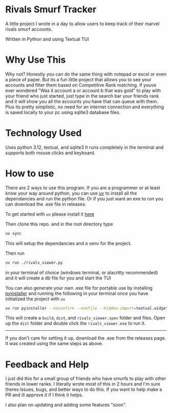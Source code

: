 # Rivals Smurf Tracker

A little project I wrote in a day to allow users to keep track of their marvel rivals smurf accounts.

Written in Python and using Textual TUI

# Why Use This

Why not? Honestly you can do the same thing with notepad or excel or even a piece of paper. But its a fun little project that allows you to see your accounts and filter them based on Competitive Rank matching. If youve ever wondered "Was it account a or account b that was gold" to play with your friend who just started, just type in the search bar your friends rank and it will show you all the accounts you have that can queue with them. Plus its pretty simplistic, no need for an internet connection and everything is saved locally to your pc using sqlite3 database files.

# Technology Used

Uses python 3.12, textual, and sqlite3 It runs completely in the terminal and supports both mouse clicks and keyboard.

# How to use

There are 2 ways to use this program. If you are a programmer or at least know your way around python, you can use [uv](https://docs.astral.sh/uv/) to install all the dependancies and run the python file. Or if you just want an exe to run you can download the .exe file in releases.

To get started with `uv` please install it [here](<[uv](https://docs.astral.sh/uv/getting-started/installation/)>)

Then clone this repo. and in the root directory type

```bash
uv sync
```

This will setup the dependancies and a venv for the project.

Then run

```bash
uv run ./rivals_viewer.py
```

in your terminal of choice (windows terminal, or alacritty recommended) and it will create a db file for you and start the TUI

You can also generate your own .exe file for portable use by installing [pyinstaller](https://pyinstaller.org/en/stable/) and running the following in your terminal once you have initialized the project with `uv`

```bash
uv run pyinstaller --noconfirm --onefile --hidden-import=textual.widgets._tab --console --name rivals_viewer .\rivals_viewer.py
```

This will create a `build`, `dist`, and `rivals_viewer.spec` folder and files. Open up the `dist` folder and double click the `rivals_viewer.exe` to run it.

---

If you don't care for setting it up, download the .exe from the releases page. It was created using the same steps as above.

# Feedback and Help

I just did this for a small group of friends who have smurfs to play with other friends in lower ranks. I literally wrote most of this in 2 hours and I'm sure theres issues, bugs, and better ways to do this. If you want to help make a PR and ill approve it if I think it helps.

I also plan on updating and adding some features "soon".
